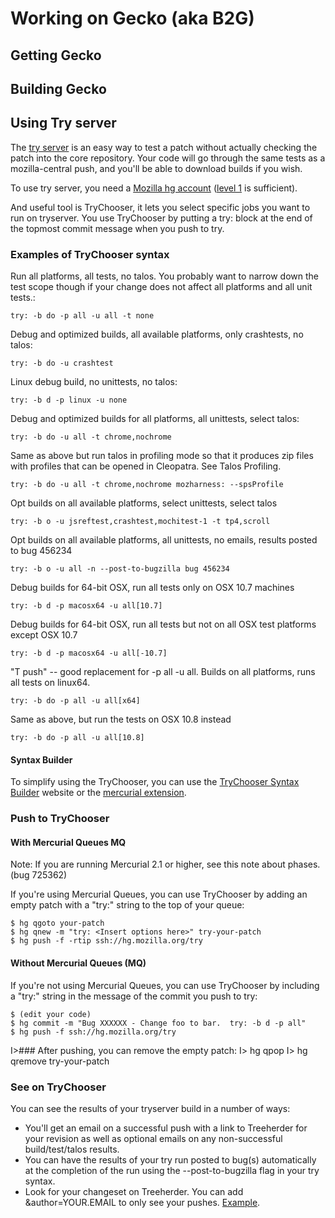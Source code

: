 # Working on Gecko (aka B2G)

## Getting Gecko

## Building Gecko

## Using Try server
The [try server](https://treeherder.mozilla.org/#/jobs?repo=try) is an easy way to test a patch without actually checking the patch into the core repository. Your code will go through the same tests as a mozilla-central push, and you'll be able to download builds if you wish.

To use try server, you need a [Mozilla hg account](http://www.mozilla.org/hacking/committer/) ([level 1](http://www.mozilla.org/hacking/commit-access-policy/) is sufficient). 

And useful tool is TryChooser, it lets you select specific jobs you want to run on tryserver. You use TryChooser by putting a try: block at the end of the topmost commit message when you push to try. 

### Examples of TryChooser syntax
Run all platforms, all tests, no talos. You probably want to narrow down the test scope though if your change does not affect all platforms and all unit tests.: 

    try: -b do -p all -u all -t none

Debug and optimized builds, all available platforms, only crashtests, no talos: 

    try: -b do -u crashtest

Linux debug build, no unittests, no talos: 

    try: -b d -p linux -u none

Debug and optimized builds for all platforms, all unittests, select talos: 

    try: -b do -u all -t chrome,nochrome

Same as above but run talos in profiling mode so that it produces zip files with profiles that can be opened in Cleopatra. See Talos Profiling. 

    try: -b do -u all -t chrome,nochrome mozharness: --spsProfile

Opt builds on all available platforms, select unittests, select talos 

    try: -b o -u jsreftest,crashtest,mochitest-1 -t tp4,scroll

Opt builds on all available platforms, all unittests, no emails, results posted to bug 456234 

    try: -b o -u all -n --post-to-bugzilla bug 456234

Debug builds for 64-bit OSX, run all tests only on OSX 10.7 machines 

    try: -b d -p macosx64 -u all[10.7]

Debug builds for 64-bit OSX, run all tests but not on all OSX test platforms except OSX 10.7 

    try: -b d -p macosx64 -u all[-10.7]

"T push" -- good replacement for -p all -u all. Builds on all platforms, runs all tests on linux64. 

    try: -b do -p all -u all[x64]

Same as above, but run the tests on OSX 10.8 instead 

    try: -b do -p all -u all[10.8]

#### Syntax Builder

To simplify using the TryChooser, you can use the [TryChooser Syntax Builder](http://trychooser.pub.build.mozilla.org/) website or the [mercurial extension](http://hg.mozilla.org/users/pbiggar_mozilla.com/trychooser/file/tip). 

### Push to TryChooser

#### With Mercurial Queues MQ

Note: If you are running Mercurial 2.1 or higher, see this note about phases. (bug 725362)

If you're using Mercurial Queues, you can use TryChooser by adding an empty patch with a "try:" string to the top of your queue:

    $ hg qgoto your-patch
    $ hg qnew -m "try: <Insert options here>" try-your-patch
    $ hg push -f -rtip ssh://hg.mozilla.org/try

#### Without Mercurial Queues (MQ)

If you're not using Mercurial Queues, you can use TryChooser by including a "try:" string in the message of the commit you push to try:

    $ (edit your code)
    $ hg commit -m "Bug XXXXXX - Change foo to bar.  try: -b d -p all"
    $ hg push -f ssh://hg.mozilla.org/try

I>### After pushing, you can remove the empty patch:
I>    hg qpop
I>    hg qremove try-your-patch

### See on TryChooser

You can see the results of your tryserver build in a number of ways:

* You'll get an email on a successful push with a link to Treeherder for your revision as well as optional emails on any non-successful build/test/talos results.
* You can have the results of your try run posted to bug(s) automatically at the completion of the run using the --post-to-bugzilla flag in your try syntax.
* Look for your changeset on Treeherder. You can add &author=YOUR.EMAIL to only see your pushes. [Example](https://treeherder.mozilla.org/#/jobs?repo=try&author=example@example.com).